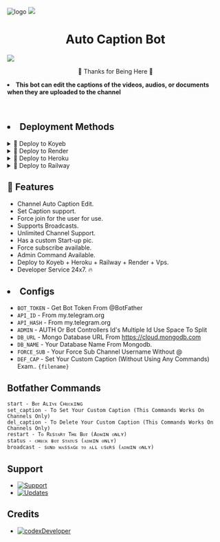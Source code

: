 <img src="https://i.imgur.com/Cnz8PF8.jpeg" alt="logo" target="/blank">

<img src="https://user-images.githubusercontent.com/73097560/115834477-dbab4500-a447-11eb-908a-139a6edaec5c.gif">
<h1 align= center>Auto Caption Bot</h1>
<img src="https://user-images.githubusercontent.com/73097560/115834477-dbab4500-a447-11eb-908a-139a6edaec5c.gif">

<p align="center">💜 Thanks for Being Here 💜</p>

<p align='center'><b><li>This bot can edit the captions of the videos, audios, or documents when they are uploaded to the channel</b></p>
<br>

## <li> Deployment Methods

<details><summary>📌 Deploy to Koyeb </summary>
  
[![Deploy to Koyeb](https://www.koyeb.com/static/images/deploy/button.svg)](https://app.koyeb.com/deploy?type=git&repository=github.com/Nickroger797/autocap&env[BOT_TOKEN]&env[API_ID]&env[API_HASH]&env[ADMIN]&env[DB_NAME]&env[DB_URI]&env[FORCE_SUB]&env[RKN_PIC]=https://graph.org/file/f6c15009bce07058f1edb.jpg&env[DEF_CAP]&run_command=python%20bot.py&branch=main&name=Rkn-AutoCaptionBot) 
</details>

<details><summary>📌 Deploy to Render </summary>
  
[![Deploy to Render](https://render.com/images/deploy-to-render-button.svg)](https://render.com/deploy?repo=https://github.com/Nickroger797/autocap)

</details>
  
<details><summary>📌 Deploy to Heroku </summary>
  
<a href="https://heroku.com/deploy?template=https://github.com/Nickroger797/autocap"> <img src="https://img.shields.io/badge/Deploy%20To%20Heroku-black?style=for-the-badge&logo=heroku" width="220" height="38.45"></p></a>
</details>

<details><summary>📌 Deploy to Railway </summary>
  
[![Deploy on Railway](https://railway.app/button.svg)](https://railway.app/new/template/w7jSPk)
</details>

## 🥰 Features

* Channel Auto Caption Edit.
* Set Caption support.
* Force join for the user for use.
* Supports Broadcasts.
* Unlimited Channel Support.
* Has a custom Start-up pic.
* Force subscribe available.
* Admin Command Available.
* Deploy to Koyeb + Heroku + Railway + Render + Vps.
* Developer Service 24x7. 🔥

## <li> Configs 
* `BOT_TOKEN`  - Get Bot Token From @BotFather
* `API_ID` - From my.telegram.org 
* `API_HASH` - From my.telegram.org
* `ADMIN` - AUTH Or Bot Controllers Id's Multiple Id Use Space To Split 
* `DB_URL`  - Mongo Database URL From https://cloud.mongodb.com
* `DB_NAME`  - Your Database Name From Mongodb. 
* `FORCE_SUB` - Your Force Sub Channel Username Without @
* `DEF_CAP` - Set Your Custom Caption (Without Using Any Commands) Exam.. `{filename}`

## Botfather Commands
```
start - Bᴏᴛ Aʟɪᴠᴇ Cʜᴇᴄᴋɪɴɢ
set_caption - To Set Your Custom Caption (This Commands Works On Channels Only)
del_caption - To Delete Your Custom Caption (This Commands Works On Channels Only)
restart - Tᴏ Rᴇsᴛᴀʀᴛ Tʜᴇ Bᴏᴛ (Aᴅᴍɪɴ ᴏɴʟʏ)
status - ᴄʜᴇᴄᴋ ʙᴏᴛ sᴛᴀᴛᴜs (ᴀᴅᴍɪɴ ᴏɴʟʏ)
broadcast - sᴇɴᴅ ᴍᴀssᴀɢᴇ ᴛᴏ ᴀʟʟ ᴜsᴇʀs (ᴀᴅᴍɪɴ ᴏɴʟʏ)
```

## Support
* [![Support](https://img.shields.io/static/v1?label=Support&message=Group&color=critical)](https://t.me/codexdisscus)
* [![Updates](https://img.shields.io/static/v1?label=Updates&message=Channel&color=critical)](https://t.me/codexbotmaker)

## Credits 
* [![codexDeveloper](https://img.shields.io/static/v1?label=Rkn&message=Developer&color=critical)](https://t.me/codexbotmaker)
